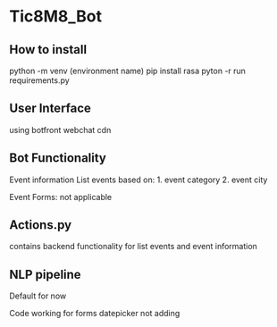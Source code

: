 # Tic8M8_Bot

## How to install
python -m venv (environment name)
pip install rasa
pyton -r run requirements.py


## User Interface
using botfront webchat cdn


## Bot Functionality
Event information
List events based on:
    1. event category
    2. event city

Event Forms: not applicable


## Actions.py
contains backend functionality
for list events and event information

## NLP pipeline
Default for now

Code working for forms
datepicker not adding
